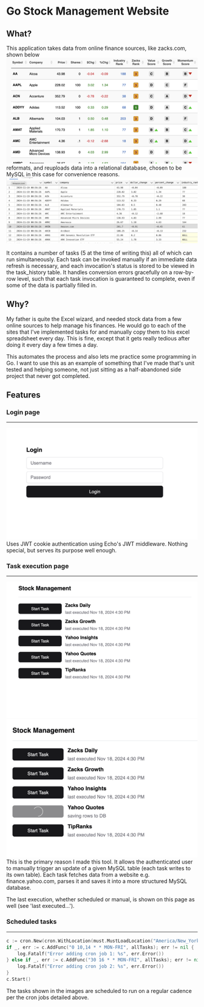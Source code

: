 # Go Stock Management Website

## What?

This application takes data from online finance sources, like zacks.com, shown below ![zacks data table](./markdown/zacks_daily.png)
reformats, and reuploads data into a relational database, chosen to be MySQL in this case for convenience reasons.
![mysql zacks daily](./markdown/zacks_daily_mysql.png)

It contains a number of tasks (5 at the time of writing this) all of which
can run simultaneously. Each task can be invoked manually if an immediate
data refresh is necessary, and each invocation's status is stored to
be viewed in the task_history table. It handles conversion errors
gracefully on a row-by-row level, such that each task invocation
is guaranteed to complete, even if some of the data is partially filled in.



## Why?

My father is quite the Excel wizard, and needed stock data from
a few online sources to help manage his finances. He would go to each
of the sites that I've implemented tasks for and manually copy
them to his excel spreadsheet every day. This is fine, except that
it gets really tedious after doing it every day a few times a day.

This automates the process and also lets me practice some
programming in Go. I want to use this as an example of something that I've made
that's unit tested and helping someone, not just sitting as a half-abandoned
side project that never got completed.

## Features
### Login page
---
![login page](./markdown/login_page.png)
Uses JWT cookie authentication using Echo's JWT middleware.
Nothing special, but serves its purpose well enough.
### Task execution page
---
![task execution page](./markdown/tasks.png)
![executing task](./markdown/executing_task.png)
This is the primary reason I made this tool. It allows the authenticated user to manually trigger
an update of a given MySQL table (each task writes to its own table). Each task fetches data
from a website e.g. finance.yahoo.com, parses it and saves it into a more structured MySQL database.

The last execution, whether scheduled or manual, is shown
on this page as well (see 'last executed...'). 
### Scheduled tasks 
---
```go
c := cron.New(cron.WithLocation(must.MustLoadLocation("America/New_York")))
if _, err := c.AddFunc("0 10,14 * * MON-FRI", allTasks); err != nil {
    log.Fatalf("Error adding cron job 1: %s", err.Error())
} else if _, err := c.AddFunc("30 16 * * MON-FRI", allTasks); err != nil {
    log.Fatalf("Error adding cron job 2: %s", err.Error())
}
c.Start()
```
The tasks shown in the images are scheduled to run on a
regular cadence per the cron jobs detailed above.

